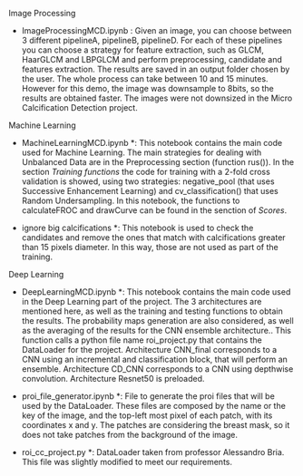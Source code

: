 Image Processing

* ImageProcessingMCD.ipynb : 
Given an image, you can choose between 3 different pipelineA, pipelineB, pipelineD. For each of these pipelines you can choose a strategy for feature extraction, such as GLCM,
HaarGLCM and LBPGLCM and perform preprocessing, candidate and features extraction. The results are saved in an output folder chosen by the user.
The whole process can take between 10 and 15 minutes. However for this demo, the image was downsample to 8bits, so the results are obtained faster.
The images were not downsized in the Micro Calcification Detection project.


Machine Learning

* MachineLearningMCD.ipynb *: This notebook contains the main code used for Machine Learning. The main strategies for dealing with Unbalanced Data are in the Preprocessing section (function rus()).
In the section *Training functions* the code for training with a 2-fold cross validation is showed, using two strategies: negative_pool (that uses Successive Enhancement Learning) and cv_classification() that
uses Random Undersampling. In this notebook, the functions to calculateFROC and drawCurve can be found in the senction of *Scores*.

* ignore big calcifications *: This notebook is used to check the candidates and remove the ones that match with calcifications greater than 15 pixels diameter. In this way, those are not used as part of the training.




Deep Learning

* DeepLearningMCD.ipynb *: This notebook contains the main code used in the Deep Learning part of the project. The 3 architectures are mentioned here, as well as the training and testing functions to obtain the results.
The probability maps generation are also considered, as well as the averaging of the results for the CNN ensemble architecture.. This function calls a python file name roi_project.py that contains the DataLoader for the project.
Architecture CNN_final corresponds to a CNN using an incremental and classification block, that will perform an ensemble. 
Architecture CD_CNN corresponds to a CNN using depthwise convolution.
Architecture Resnet50 is preloaded.

* proi_file_generator.ipynb *: File to generate the proi files that will be used by the DataLoader. These files are composed by the name or the key of the image, and the top-left most pixel of each patch, with its coordinates x and y. The patches are considering the breast mask, 
so it does not take patches from the background of the image.

* roi_cc_project.py *: DataLoader taken from professor Alessandro Bria. This file was slightly modified to meet our requirements.